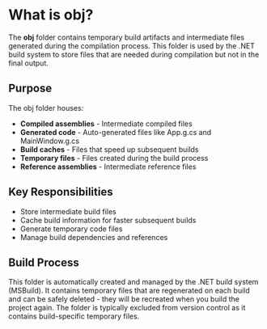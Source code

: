 # What is obj?

The **obj** folder contains temporary build artifacts and intermediate files generated during the compilation process. This folder is used by the .NET build system to store files that are needed during compilation but not in the final output.

## Purpose

The obj folder houses:

- **Compiled assemblies** - Intermediate compiled files
- **Generated code** - Auto-generated files like App.g.cs and MainWindow.g.cs
- **Build caches** - Files that speed up subsequent builds
- **Temporary files** - Files created during the build process
- **Reference assemblies** - Intermediate reference files

## Key Responsibilities

- Store intermediate build files
- Cache build information for faster subsequent builds
- Generate temporary code files
- Manage build dependencies and references

## Build Process

This folder is automatically created and managed by the .NET build system (MSBuild). It contains temporary files that are regenerated on each build and can be safely deleted - they will be recreated when you build the project again. The folder is typically excluded from version control as it contains build-specific temporary files.
